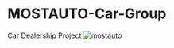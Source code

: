 # MOSTAUTO-Car-Group
Car Dealership Project 
![mostauto](https://github.com/xSerhanoww/MOSTAUTO-Car-Group/assets/139477440/82bb2336-2559-43c7-9810-565a4832ab02)
